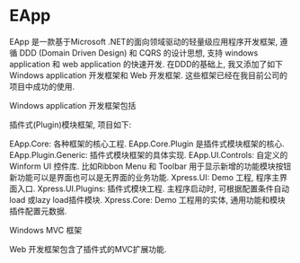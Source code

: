 # EApp
EApp 是一款基于Microsoft .NET的面向领域驱动的轻量级应用程序开发框架, 遵循 DDD (Domain Driven Design) 和 CQRS 的设计思想, 
支持 windows application 和 web application 的快速开发. 在DDD的基础上, 我又添加了如下 Windows application 开发框架和 Web 开发框架. 这些框架已经在我目前公司的项目中成功的使用. 

Windows application 开发框架包括 

插件式(Plugin)模块框架, 项目如下:

EApp.Core: 各种框架的核心工程. EApp.Core.Plugin 是插件式模块框架的核心.
EApp.Plugin.Generic: 插件式模块框架的具体实现. 
EApp.UI.Controls: 自定义的 Winform UI 控件库. 比如Ribbon Menu 和 Toolbar 用于显示新增的功能模块按钮新功能可以是界面也可以是无界面的业务功能. 
Xpress.UI: Demo 工程, 程序主界面入口.
Xpress.UI.Plugins: 插件式模块工程. 主程序启动时, 可根据配置条件自动load 或lazy load插件模块.
Xpress.Core: Demo 工程用的实体, 通用功能和模块插件配置元数据.

Windows MVC 框架


Web 开发框架包含了插件式的MVC扩展功能.
